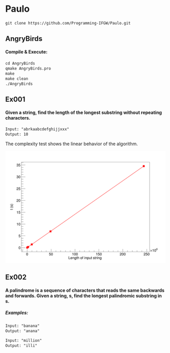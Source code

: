 # Paulo
```
git clone https://github.com/Programming-IFGW/Paulo.git
```

## AngryBirds

#### Compile & Execute:
```
cd AngryBirds
qmake AngryBirds.pro
make
make clean
./AngryBirds
```



## Ex001
#### Given a string, find the length of the longest substring without repeating characters.
```
Input: "abrkaabcdefghijjxxx"
Output: 10
```

The complexity test shows the linear behavior of the algorithm. 

![complexity](https://github.com/Programming-IFGW/Paulo/blob/main/Ex001/complexity_test.png)


## Ex002
#### A palindrome is a sequence of characters that reads the same backwards and forwards. Given a string, s, find the longest palindromic substring in s.

##### Examples:
```
Input: "banana"
Output: "anana"
```
```
Input: "million"
Output: "illi"
```
